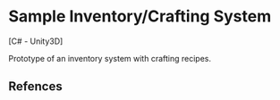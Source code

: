 # Sample Inventory/Crafting System
[C# - Unity3D]

Prototype of an inventory system with crafting recipes.


## Refences

<!--- # [Space Invaders](https://en.wikipedia.org/wiki/Space_Invaders)


## Sample Screenshots

# ![Image](https://jacobsalzberg.github.io/db/static/spaceships_01.png)

# ![Image](https://jacobsalzberg.github.io/db/static/spaceships_02.png)

## Link to the game

# [Game](http://jacobsalzberg.github.io/SpaceShips)
